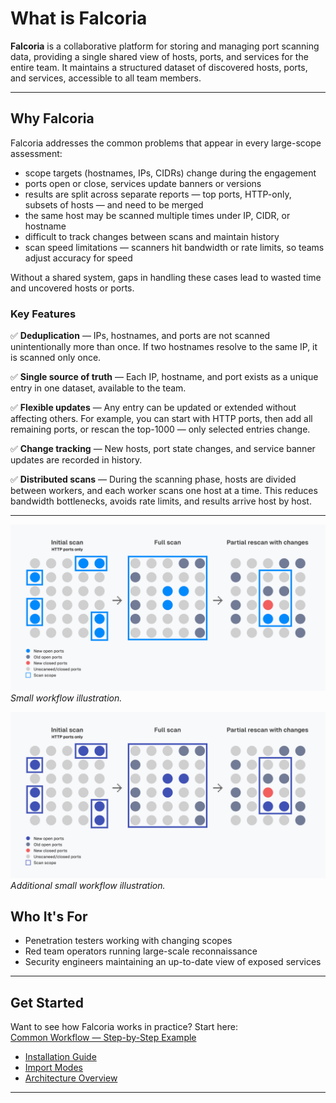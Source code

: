 # What is Falcoria

**Falcoria** is a collaborative platform for storing and managing port scanning data, providing a single shared view of hosts, ports, and services for the entire team.
It maintains a structured dataset of discovered hosts, ports, and services, accessible to all team members.

---

## Why Falcoria

Falcoria addresses the common problems that appear in every large-scope assessment:

- scope targets (hostnames, IPs, CIDRs) change during the engagement
- ports open or close, services update banners or versions
- results are split across separate reports — top ports, HTTP-only, subsets of hosts — and need to be merged
- the same host may be scanned multiple times under IP, CIDR, or hostname
- difficult to track changes between scans and maintain history
- scan speed limitations — scanners hit bandwidth or rate limits, so teams adjust accuracy for speed

Without a shared system, gaps in handling these cases lead to wasted time and uncovered hosts or ports.


### Key Features

✅ **Deduplication** — IPs, hostnames, and ports are not scanned unintentionally more than once. If two hostnames resolve to the same IP, it is scanned only once.

✅ **Single source of truth** — Each IP, hostname, and port exists as a unique entry in one dataset, available to the team.

✅ **Flexible updates** — Any entry can be updated or extended without affecting others. For example, you can start with HTTP ports, then add all remaining ports, or rescan the top-1000 — only selected entries change.

✅ **Change tracking** — New hosts, port state changes, and service banner updates are recorded in history.

✅ **Distributed scans** — During the scanning phase, hosts are divided between workers, and each worker scans one host at a time. This reduces bandwidth bottlenecks, avoids rate limits, and results arrive host by host.

---

![Small Illustration](images/small.png)
*Small workflow illustration.*

![Small Illustration 1](images/small1.png)
*Additional small workflow illustration.*

## Who It's For

- Penetration testers working with changing scopes
- Red team operators running large-scale reconnaissance
- Security engineers maintaining an up-to-date view of exposed services

---

## Get Started

Want to see how Falcoria works in practice? Start here:  
[Common Workflow — Step-by-Step Example](use-cases/common-workflow.md)

- [Installation Guide](installation.md)  
- [Import Modes](import-modes/index.md)  
- [Architecture Overview](architecture.md)  

---
